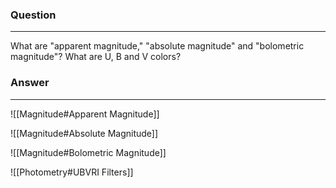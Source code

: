 ### Question
---
What are "apparent magnitude," "absolute magnitude" and "bolometric magnitude"? What are U, B and V colors?

### Answer
---

![[Magnitude#Apparent Magnitude]]

![[Magnitude#Absolute Magnitude]]

![[Magnitude#Bolometric Magnitude]]

![[Photometry#UBVRI Filters]]